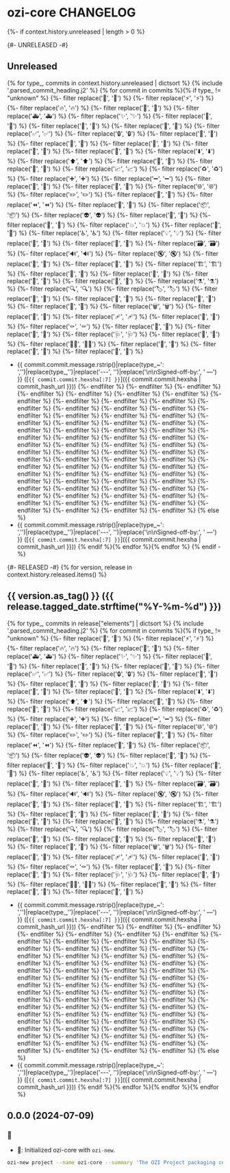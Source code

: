 # ozi-core CHANGELOG

{%- if context.history.unreleased | length > 0 %}

{#- UNRELEASED -#}
## Unreleased
{% for type_, commits in context.history.unreleased | dictsort %}
{% include '.parsed_commit_heading.j2' %}
{% for commit in commits %}{% if type_ != "unknown" %}
{%- filter replace(':art:', '🎨') %}
{%- filter replace(':zap:', '⚡️') %}
{%- filter replace(':fire:', '🔥') %}
{%- filter replace(':bug:', '🐛') %}
{%- filter replace(':ambulance:', '🚑️') %}
{%- filter replace(':sparkles:', '✨') %}
{%- filter replace(':memo:', '📝') %}
{%- filter replace(':rocket:', '🚀') %}
{%- filter replace(':tada:', '🎉') %}
{%- filter replace(':white_check_mark:', '✅') %}
{%- filter replace(':lock:', '🔒️') %}
{%- filter replace(':closed_lock_with_key:', '🔐') %}
{%- filter replace(':bookmark:', '🔖') %}
{%- filter replace(':rotating_light:', '🚨') %}
{%- filter replace(':construction:', '🚧') %}
{%- filter replace(':green_heart:', '💚') %}
{%- filter replace(':arrow_down:', '⬇️') %}
{%- filter replace(':arrow_up:', '⬆️') %}
{%- filter replace(':pushpin:', '📌') %}
{%- filter replace(':construction_worker:', '👷') %}
{%- filter replace(':chart_with_upwards_trend:', '📈') %}
{%- filter replace(':recycle:', '♻️') %}
{%- filter replace(':heavy_plus_sign:', '➕') %}
{%- filter replace(':heavy_minus_sign:', '➖') %}
{%- filter replace(':wrench:', '🔧') %}
{%- filter replace(':hammer:', '🔨') %}
{%- filter replace(':globe_with_meridians:', '🌐') %}
{%- filter replace(':pencil2:', '✏️') %}
{%- filter replace(':poop:', '💩') %}
{%- filter replace(':rewind:', '⏪️') %}
{%- filter replace(':twisted_rightwards_arrows:', '🔀') %}
{%- filter replace(':package:', '📦️') %}
{%- filter replace(':alien:', '👽️') %}
{%- filter replace(':truck:', '🚚') %}
{%- filter replace(':page_facing_up:', '📄') %}
{%- filter replace(':boom:', '💥') %}
{%- filter replace(':bento:', '🍱') %}
{%- filter replace(':wheelchair:', '♿️') %}
{%- filter replace(':bulb:', '💡') %}
{%- filter replace(':beers:', '🍻') %}
{%- filter replace(':speech_balloon:', '💬') %}
{%- filter replace(':card_file_box:', '🗃️') %}
{%- filter replace(':loud_sound:', '🔊') %}
{%- filter replace(':mute:', '🔇') %}
{%- filter replace(':busts_in_silhouette:', '👥') %}
{%- filter replace(':children_crossing:', '🚸') %}
{%- filter replace(':building_construction:', '🏗️') %}
{%- filter replace(':clown_face:', '🤡') %}
{%- filter replace(':egg:', '🥚') %}
{%- filter replace(':see_no_evil:', '🙈') %}
{%- filter replace(':camera_flash:', '📸') %}
{%- filter replace(':alembic:', '⚗️') %}
{%- filter replace(':mag:', '🔍️') %}
{%- filter replace(':label:', '🏷️') %}
{%- filter replace(':seedling:', '🌱') %}
{%- filter replace(':triangular_flag_on_post:', '🚩') %}
{%- filter replace(':goal_net:', '🥅') %}
{%- filter replace(':dizzy:', '💫') %}
{%- filter replace(':wastebasket:', '🗑️') %}
{%- filter replace(':passport_control:', '🛂') %}
{%- filter replace(':adhesive_bandage:', '🩹') %}
{%- filter replace(':monocle_face:', '🧐') %}
{%- filter replace(':coffin:', '⚰️') %}
{%- filter replace(':test_tube:', '🧪') %}
{%- filter replace(':necktie:', '👔') %}
{%- filter replace(':stethoscope:', '🩺') %}
{%- filter replace(':bricks:', '🧱') %}
{%- filter replace(':technologist:', '🧑‍💻') %}
{%- filter replace(':money_with_wings:', '💸') %}
{%- filter replace(':thread:', '🧵') %}
{%- filter replace(':safety_vest:', '🦺') %}
* {{ commit.commit.message.rstrip()|replace(type_~': ','')|replace(type_,'')|replace('---', '')|replace('\n\nSigned-off-by:', ' —') }}
([`{{ commit.commit.hexsha[:7] }}`]({{ commit.commit.hexsha | commit_hash_url }}))
{%- endfilter %}
{%- endfilter %}
{%- endfilter %}
{%- endfilter %}
{%- endfilter %}
{%- endfilter %}
{%- endfilter %}
{%- endfilter %}
{%- endfilter %}
{%- endfilter %}
{%- endfilter %}
{%- endfilter %}
{%- endfilter %}
{%- endfilter %}
{%- endfilter %}
{%- endfilter %}
{%- endfilter %}
{%- endfilter %}
{%- endfilter %}
{%- endfilter %}
{%- endfilter %}
{%- endfilter %}
{%- endfilter %}
{%- endfilter %}
{%- endfilter %}
{%- endfilter %}
{%- endfilter %}
{%- endfilter %}
{%- endfilter %}
{%- endfilter %}
{%- endfilter %}
{%- endfilter %}
{%- endfilter %}
{%- endfilter %}
{%- endfilter %}
{%- endfilter %}
{%- endfilter %}
{%- endfilter %}
{%- endfilter %}
{%- endfilter %}
{%- endfilter %}
{%- endfilter %}
{%- endfilter %}
{%- endfilter %}
{%- endfilter %}
{%- endfilter %}
{%- endfilter %}
{%- endfilter %}
{%- endfilter %}
{%- endfilter %}
{%- endfilter %}
{%- endfilter %}
{%- endfilter %}
{%- endfilter %}
{%- endfilter %}
{%- endfilter %}
{%- endfilter %}
{%- endfilter %}
{%- endfilter %}
{%- endfilter %}
{%- endfilter %}
{%- endfilter %}
{%- endfilter %}
{%- endfilter %}
{%- endfilter %}
{%- endfilter %}
{%- endfilter %}
{%- endfilter %}
{%- endfilter %}
{%- endfilter %}
{%- endfilter %}
{% else %}
* {{ commit.commit.message.rstrip()|replace(type_~': ','')|replace(type_,'')|replace('---', '')|replace('\n\nSigned-off-by:', ' —') }}
([`{{ commit.commit.hexsha[:7] }}`]({{ commit.commit.hexsha | commit_hash_url }}))
{% endif %}{% endfor %}{% endfor %}
{% endif -%}

{#- RELEASED -#}
{% for version, release in context.history.released.items() %}
## {{ version.as_tag() }} ({{ release.tagged_date.strftime("%Y-%m-%d") }})
{% for type_, commits in release["elements"] | dictsort %}
{% include '.parsed_commit_heading.j2' %}
{% for commit in commits %}{% if type_ != "unknown" %}
{%- filter replace(':art:', '🎨') %}
{%- filter replace(':zap:', '⚡️') %}
{%- filter replace(':fire:', '🔥') %}
{%- filter replace(':bug:', '🐛') %}
{%- filter replace(':ambulance:', '🚑️') %}
{%- filter replace(':sparkles:', '✨') %}
{%- filter replace(':memo:', '📝') %}
{%- filter replace(':rocket:', '🚀') %}
{%- filter replace(':tada:', '🎉') %}
{%- filter replace(':white_check_mark:', '✅') %}
{%- filter replace(':lock:', '🔒️') %}
{%- filter replace(':closed_lock_with_key:', '🔐') %}
{%- filter replace(':bookmark:', '🔖') %}
{%- filter replace(':rotating_light:', '🚨') %}
{%- filter replace(':construction:', '🚧') %}
{%- filter replace(':green_heart:', '💚') %}
{%- filter replace(':arrow_down:', '⬇️') %}
{%- filter replace(':arrow_up:', '⬆️') %}
{%- filter replace(':pushpin:', '📌') %}
{%- filter replace(':construction_worker:', '👷') %}
{%- filter replace(':chart_with_upwards_trend:', '📈') %}
{%- filter replace(':recycle:', '♻️') %}
{%- filter replace(':heavy_plus_sign:', '➕') %}
{%- filter replace(':heavy_minus_sign:', '➖') %}
{%- filter replace(':wrench:', '🔧') %}
{%- filter replace(':hammer:', '🔨') %}
{%- filter replace(':globe_with_meridians:', '🌐') %}
{%- filter replace(':pencil2:', '✏️') %}
{%- filter replace(':poop:', '💩') %}
{%- filter replace(':rewind:', '⏪️') %}
{%- filter replace(':twisted_rightwards_arrows:', '🔀') %}
{%- filter replace(':package:', '📦️') %}
{%- filter replace(':alien:', '👽️') %}
{%- filter replace(':truck:', '🚚') %}
{%- filter replace(':page_facing_up:', '📄') %}
{%- filter replace(':boom:', '💥') %}
{%- filter replace(':bento:', '🍱') %}
{%- filter replace(':wheelchair:', '♿️') %}
{%- filter replace(':bulb:', '💡') %}
{%- filter replace(':beers:', '🍻') %}
{%- filter replace(':speech_balloon:', '💬') %}
{%- filter replace(':card_file_box:', '🗃️') %}
{%- filter replace(':loud_sound:', '🔊') %}
{%- filter replace(':mute:', '🔇') %}
{%- filter replace(':busts_in_silhouette:', '👥') %}
{%- filter replace(':children_crossing:', '🚸') %}
{%- filter replace(':building_construction:', '🏗️') %}
{%- filter replace(':clown_face:', '🤡') %}
{%- filter replace(':egg:', '🥚') %}
{%- filter replace(':see_no_evil:', '🙈') %}
{%- filter replace(':camera_flash:', '📸') %}
{%- filter replace(':alembic:', '⚗️') %}
{%- filter replace(':mag:', '🔍️') %}
{%- filter replace(':label:', '🏷️') %}
{%- filter replace(':seedling:', '🌱') %}
{%- filter replace(':triangular_flag_on_post:', '🚩') %}
{%- filter replace(':goal_net:', '🥅') %}
{%- filter replace(':dizzy:', '💫') %}
{%- filter replace(':wastebasket:', '🗑️') %}
{%- filter replace(':passport_control:', '🛂') %}
{%- filter replace(':adhesive_bandage:', '🩹') %}
{%- filter replace(':monocle_face:', '🧐') %}
{%- filter replace(':coffin:', '⚰️') %}
{%- filter replace(':test_tube:', '🧪') %}
{%- filter replace(':necktie:', '👔') %}
{%- filter replace(':stethoscope:', '🩺') %}
{%- filter replace(':bricks:', '🧱') %}
{%- filter replace(':technologist:', '🧑‍💻') %}
{%- filter replace(':money_with_wings:', '💸') %}
{%- filter replace(':thread:', '🧵') %}
{%- filter replace(':safety_vest:', '🦺') %}
* {{ commit.commit.message.rstrip()|replace(type_~': ','')|replace(type_,'')|replace('---', '')|replace('\n\nSigned-off-by:', ' —') }}
([`{{ commit.commit.hexsha[:7] }}`]({{ commit.commit.hexsha | commit_hash_url }}))
{%- endfilter %}
{%- endfilter %}
{%- endfilter %}
{%- endfilter %}
{%- endfilter %}
{%- endfilter %}
{%- endfilter %}
{%- endfilter %}
{%- endfilter %}
{%- endfilter %}
{%- endfilter %}
{%- endfilter %}
{%- endfilter %}
{%- endfilter %}
{%- endfilter %}
{%- endfilter %}
{%- endfilter %}
{%- endfilter %}
{%- endfilter %}
{%- endfilter %}
{%- endfilter %}
{%- endfilter %}
{%- endfilter %}
{%- endfilter %}
{%- endfilter %}
{%- endfilter %}
{%- endfilter %}
{%- endfilter %}
{%- endfilter %}
{%- endfilter %}
{%- endfilter %}
{%- endfilter %}
{%- endfilter %}
{%- endfilter %}
{%- endfilter %}
{%- endfilter %}
{%- endfilter %}
{%- endfilter %}
{%- endfilter %}
{%- endfilter %}
{%- endfilter %}
{%- endfilter %}
{%- endfilter %}
{%- endfilter %}
{%- endfilter %}
{%- endfilter %}
{%- endfilter %}
{%- endfilter %}
{%- endfilter %}
{%- endfilter %}
{%- endfilter %}
{%- endfilter %}
{%- endfilter %}
{%- endfilter %}
{%- endfilter %}
{%- endfilter %}
{%- endfilter %}
{%- endfilter %}
{%- endfilter %}
{%- endfilter %}
{%- endfilter %}
{%- endfilter %}
{%- endfilter %}
{%- endfilter %}
{%- endfilter %}
{%- endfilter %}
{%- endfilter %}
{%- endfilter %}
{%- endfilter %}
{%- endfilter %}
{%- endfilter %}
{% else %}
* {{ commit.commit.message.rstrip()|replace(type_~': ','')|replace(type_,'')|replace('---', '')|replace('\n\nSigned-off-by:', ' —') }}
([`{{ commit.commit.hexsha[:7] }}`]({{ commit.commit.hexsha | commit_hash_url }}))
{% endif %}{% endfor %}{% endfor %}{% endfor %}

## 0.0.0 (2024-07-09)

### :tada:

* :tada:: Initialized ozi-core with ``ozi-new``.

```sh
ozi-new project --name ozi-core --summary 'The OZI Project packaging core library.' --keywords OZI,mesonbuild --home-page https://www.oziproject.dev --author 'Eden Ross Duff MSc' --author-email help@oziproject.dev --license 'OSI Approved :: Apache Software License' --license-expression 'Apache-2.0 WITH LLVM-exception' --requires-dist 'pyparsing~=3.1' --requires-dist 'GitPython>=3' --requires-dist 'TAP-Producer~=0.1.1' --requires-dist 'meson[ninja]>=1.1.0' --requires-dist requests --requires-dist types-requests --requires-dist 'packaging~=24.0' --requires-dist spdx-license-list --requires-dist 'ozi-spec~=0.5' --requires-dist 'ozi-templates~=2.5.1'
```